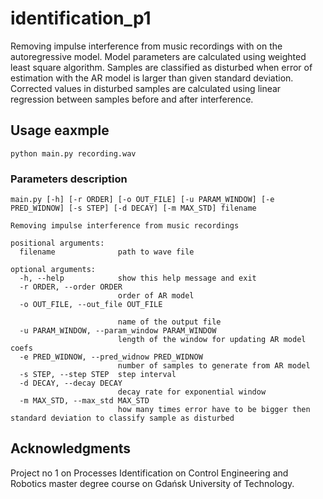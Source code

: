 # identification_p1
Removing impulse interference from music recordings with on the autoregressive model. Model parameters are calculated using weighted least square algorithm. Samples are classified as disturbed when error of estimation with the AR model is larger than given standard deviation. Corrected values in disturbed samples are calculated using linear regression between samples before and after interference.

## Usage eaxmple
```
python main.py recording.wav
```

### Parameters description
```
main.py [-h] [-r ORDER] [-o OUT_FILE] [-u PARAM_WINDOW] [-e PRED_WIDNOW] [-s STEP] [-d DECAY] [-m MAX_STD] filename

Removing impulse interference from music recordings

positional arguments:
  filename              path to wave file

optional arguments:
  -h, --help            show this help message and exit
  -r ORDER, --order ORDER
                        order of AR model
  -o OUT_FILE, --out_file OUT_FILE

                        name of the output file
  -u PARAM_WINDOW, --param_window PARAM_WINDOW
                        length of the window for updating AR model coefs
  -e PRED_WIDNOW, --pred_widnow PRED_WIDNOW
                        number of samples to generate from AR model
  -s STEP, --step STEP  step interval
  -d DECAY, --decay DECAY
                        decay rate for exponential window
  -m MAX_STD, --max_std MAX_STD
                        how many times error have to be bigger then standard deviation to classify sample as disturbed
```

## Acknowledgments
Project no 1 on Processes Identification on Control Engineering and Robotics master degree course on Gdańsk University of Technology.
